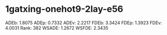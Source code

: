 # 1gatxing-onehot9-2lay-e56

ADEb: 1.8075
ADEp: 0.7332
ADEv: 2.2217
FDEb: 3.3424
FDEp: 1.3923
FDEv: 4.0031
Rank: 382
WSADE: 1.2672
WSFDE: 2.3435